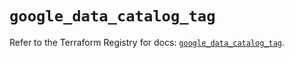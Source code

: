 # `google_data_catalog_tag`

Refer to the Terraform Registry for docs: [`google_data_catalog_tag`](https://registry.terraform.io/providers/hashicorp/google/6.7.0/docs/resources/data_catalog_tag).
